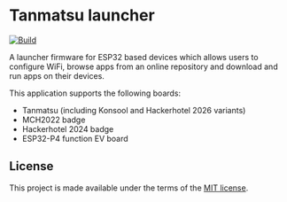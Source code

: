 # Tanmatsu launcher

[![Build](https://github.com/Nicolai-Electronics/tanmatsu-launcher/actions/workflows/build.yml/badge.svg)](https://github.com/Nicolai-Electronics/tanmatsu-launcher/actions/workflows/build.yml)

A launcher firmware for ESP32 based devices which allows users to configure WiFi, browse apps from an online repository and download and run apps on their devices.

This application supports the following boards:

 - Tanmatsu (including Konsool and Hackerhotel 2026 variants)
 - MCH2022 badge
 - Hackerhotel 2024 badge
 - ESP32-P4 function EV board


## License

This project is made available under the terms of the [MIT license](LICENSE).
